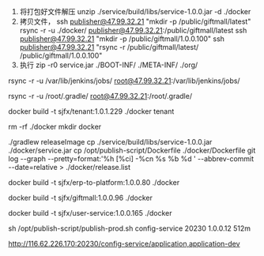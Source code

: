 1. 将打包好文件解压
unzip ./service/build/libs/service-1.0.0.jar -d ./docker
2. 拷贝文件，
ssh publisher@47.99.32.21 "mkdir -p /public/giftmall/latest"
rsync -r -u  ./docker/ publisher@47.99.32.21:/public/giftmall/latest
ssh publisher@47.99.32.21 "mkdir -p /public/giftmall/1.0.0.100"
ssh publisher@47.99.32.21 "rsync -r /public/giftmall/latest/ /public/giftmall/1.0.0.100"
3. 执行
zip -r0 service.jar ./BOOT-INF/ ./META-INF/ ./org/



rsync -r -u  /var/lib/jenkins/jobs/ root@47.99.32.21:/var/lib/jenkins/jobs/

rsync -r -u  /root/.gradle/ root@47.99.32.21:/root/.gradle/

docker build -t sjfx/tenant:1.0.1.229 ./docker
tenant




rm -rf ./docker
mkdir docker

./gradlew releaseImage
cp ./service/build/libs/service-1.0.0.jar ./docker/service.jar
cp /opt/publish-script/Dockerfile ./docker/Dockerfile
git log --graph --pretty=format:'%h [%ci] -%cn %s %b %d ' --abbrev-commit --date=relative > ./docker/release.list

docker build -t sjfx/erp-to-platform:1.0.0.80 ./docker

docker build -t sjfx/giftmall:1.0.0.96 ./docker

docker build -t sjfx/user-service:1.0.0.165 ./docker

sh /opt/publish-script/publish-prod.sh config-service 20230 1.0.0.12 512m

http://116.62.226.170:20230/config-service/application,application-dev